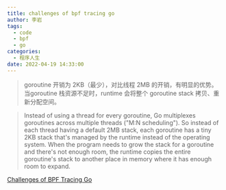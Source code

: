 ```yaml
---
title: challenges of bpf tracing go
author: 李岩
tags:
  - code
  - bpf
  - go
categories:
  - 程序人生
date: 2022-04-19 14:33:00
---
```

> goroutine 开销为 2KB（最少），对比线程 2MB 的开销，有明显的优势。当goroutine 栈资源不足时，runtime 会将整个 goroutine stack 拷贝、重新分配空间。


> Instead of using a thread for every goroutine, Go multiplexes goroutines across multiple threads ("M:N scheduling"). So instead of each thread having a default 2MB stack, each goroutine has a tiny 2KB stack that's managed by the runtime instead of the operating system. When the program needs to grow the stack for a goroutine and there's not enough room, the runtime copies the entire goroutine's stack to another place in memory where it has enough room to expand.  


[Challenges of BPF Tracing Go](https://blog.0x74696d.com/posts/challenges-of-bpf-tracing-go/)
